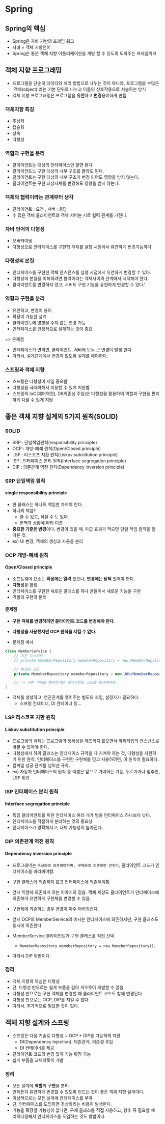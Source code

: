 # Spring

## Spring의 핵심

- Spring은 자바 기반의 프레임 워크
- 자바 = 객체 지향언어
- Spring은 좋은 객체 지향 어플리케이션을 개발 할 수 있도록 도와주는 프레임워크

## 객체 지향 프로그래밍

- 프로그램을 단순히 데이터와 처리 방법으로 나누는 것이 아니라, 프로그램을 수많은 '객체(object)'라는 기본 단위로 나누고 이들의 상호작용으로 서술하는 방식 
- 객체 지향 프로그래밍은 프로그램을 **유연**하고 **변경**용이하게 만듬

### 객체지향 특징
- 추상화
- 캡슐화
- 상속
- 다형성


### 역할과 구현을 분리

- 클라이언트는 대상의 인터페이스만 알면 된다.
- 클라이언트느 구현 대상의 내부 구조를 
몰라도 된다. 
- 클라이언트는 구현 대상의 내부 구조가 변경 되어도 영향을 받지 않는다.
- 클라이언트는 구현 대상자체를 변경해도 영향을 받지 않는다.

### 객체의 협력이라는 관계부터 생각

- 클라이언트 : 요청 , 서버 : 응답
- 수 많은 객체 클라이언트와 객체 서버는 서로 협력 관계를 가진다.

### 자바 언어의 다형성

- 오버라이딩
- 다형성으로 인터페이스를 구현학 객체를 실행 시점에서 유연하게 변경가능하다.


### 다형성의 본질

- 인터페이스를 구현한 객체 인스턴스를 실행 시점에서 유연하게 변경할 수 있다.
- 다형성의 본질을 이해하려면 협력이라는 객체사이의 관계에서 시작해야 한다.
- 클라이언트를 변경하지 않고, 서버의 구현 기능을 유현하게 변경할 수 있다.'

### 역할과 구현을 분리

- 유연하고, 변경이 용이
- 확장이 가능한 설계
- 클라이언트에 영향을 주지 않는 변경 가능
- 인터페이스를 안정적으로 설계하는 것이 중요

=> 문제점

- 인터페이스가 변하면, 클라이언트, 서버에 모두 큰 변경이 발생 한다.
- 따라서, 설계단계에서 변경이 없도록 설계를 해야한다.


### 스프링과 객체 지향

- 스프링은 다형성이 제일 중요함
- 다형성을 극대화해서 이용할 수 있게 지원함
- 스프링의 IoC(제어역전), DI(의존성 주입)은 다형성을 활용하여 역할과 구현을 편리하게 다룰 수 있게 지원

## 좋은 객체 지향 설계의 5가지 원칙(SOLID)

### SOLID

- SRP : 단일책임원칙(responsibility principle)
- OCP : 개방-폐쇄 원칙(Open/Closed principle)
- LSP : 리스코프 치환 원칙(Liskov substitution principle)
- ISP : 인터페이스 분리 원칙(Interface segregation principle)
- DIP : 의존관계 역전 원칙(Dependency inversion principle)


### SRP 단일책임 원칙
#### single responsibility principle

- 한 클래스는 하나의 책임만 가져야 한다.
- 하나의 책임?
    * 클 수 있고, 작을 수 도 있다.
    * 문맥과 상황에 따라 다름
- **중요한 기준은 변경**이다. 변경이 있을 때, 파급 효과가 적으면 단일 책임 원칙을 잘 따른 것.
- ex) UI 변경, 객체의 생성과 사용을 분리

### OCP 개방-폐쇄 원칙
#### Open/Closed principle

- 소프트웨어 요소는 **확장에는 열려** 있으나, **변경에는 닫혀** 있어야 한다.
- **다형성**을 활용
- 인터페이스를 구현한 새로운 클래스를 하나 만들어서 새로운 기능을 구현
- 역할과 구현의 분리

#### 문제점
- **구현 객체를 변경하려면 클라이언트 코드를 변경해야 한다.**
- **다형성을 사용했지만 OCP 원칙을 지킬 수 없다.**

- 문제점 예시  
```java
class MemberService {
    // 기존 소스코드
    // private MemeberRepository memeberRepository = new MemeberRepository();

    // 변경된 코드
    private MemeberRepository memeberRepository = new JdbcMemeberRepository();

    // -> 구현 객체를 변경하려면 클라이언트 코드를 변경해야함.
}
```
- 객체를 생성하고, 연관관계를 맺어주는 별도의 조립, 설정자가 필요하다.
    - 스프링 컨테이너, DI 컨테이너 등...


### LSP 리스코프 치환 원칙
#### Liskov substitution principle

- 프로그램의 객체는 프로그램의 정확성을 깨뜨리지 않으면서 하위타입의 인스턴스로 바꿀 수 있어야 한다.
- 다형성에서 하위 클래스는 인터페이스 규약을 다 지켜야 하는 것, 다형성을 지원하기 위한 원칙, 인터페이스를 구현한 구현체를 믿고 사용하려면, 이 원칙이 필요하다.
- 컴파일 성공 단계를 넘어선 규약.
- ex) 자동차 인터페이스의 원칙 중 엑셍은 앞으로 가야하는 기능, 뒤로가거나 멈추면, LSP 위반

### ISP 인터페이스 분리 원칙
#### Interface segregation principle

-  특정 클라이언트를 위한 인터페이스 여러 개가 범용 인터페이스 하나보다 낫다.
- 인터페이스를 적절하게 분리하는 것의 중요성
- 인터페이스가 명확해지고, 대체 가능성이 높아진다.

### DIP 의존관계 역전 원칙
#### Dependency inversion principle

- 프로그래머는 ```추상화에 의존해야하며, 구체화에 의존하면 안된다```, 클라이언트 코드가 인터페이스를 바라봐야함.
- 구현 클래스에 의존하지 않고 인터페이스에 의존해야함.
- 앞서 역할에 의존하게 하는 이야기와 같음. 객체 세상도 클라이언트가 인터페이스에 의존해야 유연하게 구현체를 변경할 수 있음.
- 구현체에 의존하는 경우 변경이 아주 어려워진다.

- 앞서 OCP의 MemberService의 예시는 인터페이스에 의존하지만, 구현 클래스도 동시에 의존한다.
- MemberService 클라이언트가 구현 클래스를 직접 선택
    - ```MemeberRepository memeberRepository = new MemeberRepository();```
- 따라서 DIP 위반이다.

### 정리

- 객체 지향의 핵심은 다형성
- 단, 다형성 만으로는 쉽게 부품을 갈아 끼우듯이 개발할 수 없음.
- 다형성 만으로는 구현 객체를 변경할 때 클라이언트 코드도 함께 변경된다
- 다형성 만으로는 OCP, DIP를 지킬 수 없다.
- 따라서, 추가적으로 필요한 것이 있다.


## 객체 지향 설계와 스프링

- 스프링은 다음 기술로 다형성 + OCP + DIP를 가능하게 지원
    - DI(Dependency Injection): 의존관계, 의존성 주입
    - DI 컨테이너를 제공
- 클라이언트 코드의 변경 없이 기능 확장 가능
- 쉽게 부품을 교체하듯이 개발

### 정리

- 모든 설계에 **역할**과 **구현**을 분리
- 언제든지 유연하게 변경할 수 있도록 만드는 것이 좋은 객체 지향 설계이다.
- 이상적으로는 모든 설계에 인터페이스를 부여
- 단, 인터페이스를 도입하면 추상화라는 비용이 발생한다.
- 기능을 확장할 가능성이 없다면, 구체 클래스를 직접 사용하고, 향후 꼭 필요할 때 리팩터링해서 인터페이스를 도입하는 것도 방법이다.